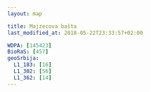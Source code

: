 ```yaml
---
layout: map

title: Majzecova bašta
last_modified_at: 2018-05-22T23:33:57+02:00

WDPA: [145423]
BioRaS: [457]
geoSrbija:
  L1_183: [16]
  L1_302: [56]
  L1_362: [14]
---
```

